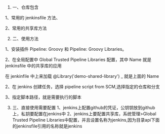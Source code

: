 1. 一、仓库包含

1、常用的 jenkinsfile 方法、

2、常用的共享库方法

2. 二、使用方法

1、安装插件 Pipeline: Groovy 和 Pipeline: Groovy Libraries。

2、在全局配置中 Global Trusted Pipeline Libraries 配置，其中 Name 就是 jenkinsfile 中的共享库的应用

在 jenkinfile 中上来加载 @Library('demo-shared-library') _ 就是上面的 Name

2、在 jenkins 创建任务，选择 pipeline script from SCM,选择指定的仓库和分支

3、指定脚本路径，就是需要执行的脚本

3. 三、直接使用需要配置
1、jenkins上配置github的凭证，公钥钥放到github上，私钥要配置在jenkins中
2、jenkins上要配置共享库，系统管理>Global Trusted Pipeline Libraries中配置，并且设置名称为jenkins,因为目录api下面的jenkinsfile引用的名称就是jenkins
